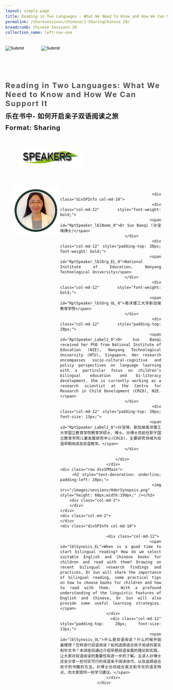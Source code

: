 ```yaml
---
layout: simple-page
title: Reading in Two Languages - What We Need to Know and How We Can Support It
permalink: /sharesessions/chinese/1-SharingChinese_20/
breadcrumb: Chinese Sessions 20
collection_name: left-nav-one
---
```




<input type="image" name="btnBack" id="btnBack" onclick="goBack()" src="/images/btnBack.png" style="height:70px;">
<input type="image" name="btnRegister" id="btnRegister" src="/images/btnClosed.png"
    style="height:70px;padding-left: 50px;" />

<link href="/misc/bootstrap.min.css" rel="stylesheet" />
<link href="/misc/Site.css" rel="stylesheet" />
<style>
    .divSPMain {
        padding: 20px;
        padding-top: 20px;
        text-align: justify;
        border-radius: 20px;
    }
    .divSPInfo {
        padding-top: 1px;
    }
</style>
<script>
        function goBack() {
          window.history.back();
        }
        </script>
        
<div id="PanelSess">
    <div class="col-md-12" style="padding-top: 40px;">
        <b>
            <span id="lblTitle_EL" style="font-weight: bold; font-size: 23px; letter-spacing: 2px; color: #525252">
                Reading in Two Languages: What We Need to Know and How We Can Support It</span></b>
    </div>
    <div class="col-md-12" style="padding-top: 10px;">
        <span id="lblTitle_OL" style="font-weight: bold; font-size: 20px; letter-spacing: 1px;">
        乐在书中- 如何开启亲子双语阅读之旅</span>
    </div>
    <div class="col-md-12" style="padding-top: 10px;">
        <span id="tblFormat" style="font-weight: bold; font-size: 20px; letter-spacing: 1px;"><b>Format:</b>
            Sharing</span>
    </div>
    <div class="row divSPMain">
        <h2 style="text-decoration: underline; padding-left: 20px;">
            <img src="/images/sessions/HDerSpeakers.png" style="height: 60px;width:199px;" /></h2>
        <div class="col-md-2">
        </div>
    </div>
<div class="row divSPMain">
                            <div class="col-md-2">
                                <img id="RptSpeaker_Img_0" src="/images/sessions/C51.png" style="float: left; width: 150px;" />
                            </div>

                            <div class="divSPInfo col-md-10">
                                <div class="col-md-12" style="font-weight: bold;">
                                    <span id="RptSpeaker_lblName_0">Dr Sun Baoqi (孙宝琦博士)</span>
                                </div>
                                <div class="col-md-12" style="padding-top: 20px; font-weight: bold;">
                                    <span id="RptSpeaker_lblOrg_EL_0">National Institute of Education, Nanyang Technological University</span>
                                </div>
                                <div class="col-md-12" style="font-weight: bold;">
                                    <span id="RptSpeaker_lblOrg_OL_0">南洋理工大学新加坡教育学院</span>
                                </div>
                                <div class="col-md-12" style="padding-top: 20px;">
                                    <span id="RptSpeaker_Label1_0">Dr Sun Baoqi received her PhD from National Institute of Education (NIE), Nanyang Technological University (NTU), Singapore. Her research encompasses socio-cultural-cognitive and policy perspectives on language learning with a particular focus on children’s bilingual education and bi-literacy development. She is currently working as a research scientist at the Centre for Research in Child Development (CRCD), NIE.</span>
                                </div>
                                <div class="col-md-12" style="padding-top: 20px; font-size: 13px;">
                                    <span id="RptSpeaker_Label2_0">孙宝琦，新加坡南洋理工大学国立教育学院教育学硕士、博士。孙博士目前任职于国立教育学院儿童发展研究中心(CRCD)，主要研究领域为双语早期阅读及双语教学。</span>
                                </div>

                            </div>
                        </div>
    <div class="row divSPMain">
        <h2 style="text-decoration: underline; padding-left: 20px;">
            <img src="/images/sessions/HderSynopsis.png" style="height: 60px;width:199px;" /></h2>
        <div class="col-md-2">
        </div>
    </div>
    <div class="col-md-2">
    </div>
    <div class="divSPInfo col-md-10">

                        <div class="col-md-12">
                            <span id="lblSynosis_EL">When is a good time to start bilingual reading? How do we select suitable English and Chinese books for children and read with them? Drawing on recent bilingual research findings and practices, Dr Sun will share the importance of bilingual reading, some practical tips on how to choose books for children and how to read with them.  With a profound understanding of the linguistic features of English and Chinese, Dr Sun will also provide some useful learning strategies. </span>
                        </div>
                        <div class="col-md-12" style="padding-top: 20px; font-size: 13px;">
                            <span id="lblSynosis_OL">什么是双语阅读？什么时候开始最理想？怎样进行双语阅读？如何选择适合孩子阅读的英文和华文书？本讲座将通过介绍早期双语发展的理论和实践，让大家对双语阅读的重要性有进一步的了解。主讲人孙博士还会分享一些切实可行的双语亲子阅读技巧，以及选择适合孩子的书籍的方法。孙博士也将结合英文和华文的语言特点，向大家提供一些学习建议。</span>
                        </div>
                    </div>

</div>
